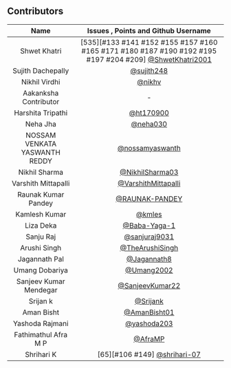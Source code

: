 ## Contributors 



| Name                          |            Issues  ,  Points   and     Github Username                                 |
| :---------------------------: |:--------------------------------------------------------------------------------------:|
| Shwet Khatri                  |[535][#133 #141 #152 #155 #157 #160 #165 #171 #180 #187 #190 #192 #195 #197 #204 #209] [@ShwetKhatri2001](https://github.com/ShwetKhatri2001)|
| Sujith Dachepally             |                                           [@sujith248](https://www.github.com/sujith248)|
| Nikhil Virdhi                 |                                                   [@nikhv](https://www.github.com/nikhv)|
| Aakanksha Contributor         |                                                                      -                  |
| Harshita Tripathi             |                                             [@ht170900](https://www.github.com/ht170900)|
| Neha Jha                      |                                               [@neha030](https://www.github.com/neha030)|
| NOSSAM VENKATA YASWANTH REDDY |                                 [@nossamyaswanth](https://www.github.com/nossamyaswanth)|
| Nikhil Sharma                 |                                 [@NikhilSharma03](https://www.github.com/NikhilSharma03)|
| Varshith Mittapalli           |                         [@VarshithMittapalli](https://www.github.com/VarshithMittapalli)|
| Raunak Kumar Pandey           |                                   [@RAUNAK-PANDEY](https://www.github.com/RAUNAK-PANDEY)|
| Kamlesh Kumar                 |                                                   [@kmles](https://www.github.com/kmles)|
| Liza Deka                     |                                       [@Baba-Yaga-1](https://www.github.com/Baba-Yaga-1)|
| Sanju Raj                     |                                                 [@sanjuraj9031](https://www.github.com/)|
| Arushi Singh                  |                                 [@TheArushiSingh](https://www.github.com/TheArushiSingh)|
| Jagannath Pal                 |                                         [@Jagannath8](https://www.github.com/Jagannath8)|
| Umang Dobariya                |                                               [@Umang2002](https://github.com/Umang2002)|
| Sanjeev Kumar Mendegar        |                                     [@SanjeevKumar22](https://github.com/SanjeevKumar22)|
| Srijan k                      |                                                   [@Srijank](https://github.com/Srijank)|
| Aman Bisht                    |                                           [@AmanBisht01](https://github.com/AmanBisht01)|
| Yashoda Rajmani               |                                             [@yashoda203](https://github.com/yashoda203)|
| Fathimathul Afra M P          |                                                 [@AfraMP](https://www.github.com/AfraMP)|
| Shrihari K                    |[65][#106 #149] [@shrihari-07](https://github.com/shrihari-07)                           |

